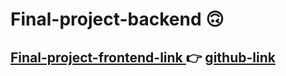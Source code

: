 <h1>Final-project-backend 🙃</h1>

<h2><a href="https://khailoandrey.github.io/final-project-frontend/" target="_blank" rel="noreferrer">Final-project-frontend-link </a>👉 
<a href="https://github.com/KhailoAndrey/final-project-frontend" target="_blank" rel="noreferrer">github-link</a></h2>
